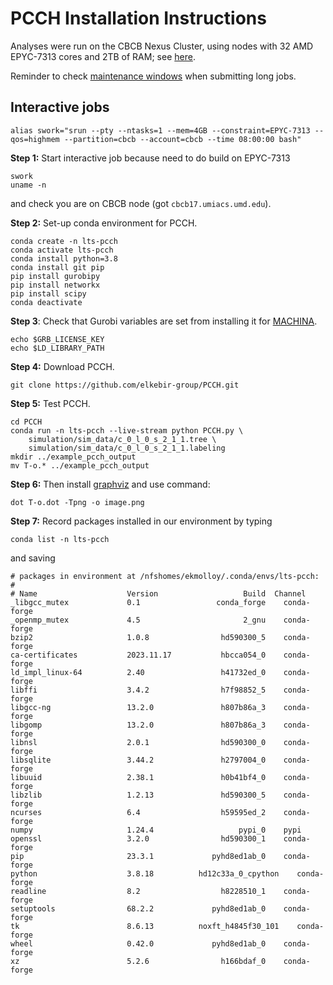 PCCH Installation Instructions
===

Analyses were run on the CBCB Nexus Cluster, using nodes with 32 AMD EPYC-7313 cores and 2TB of RAM; see [here](https://wiki.umiacs.umd.edu/umiacs/index.php/Nexus/CBCB).

Reminder to check [maintenance windows](https://wiki.umiacs.umd.edu/umiacs/index.php/MonthlyMaintenanceWindow) when submitting long jobs.

Interactive jobs
---
```
alias swork="srun --pty --ntasks=1 --mem=4GB --constraint=EPYC-7313 --qos=highmem --partition=cbcb --account=cbcb --time 08:00:00 bash"
```

**Step 1:** Start interactive job because need to do build on EPYC-7313
```
swork
uname -n
```
and check you are on CBCB node (got `cbcb17.umiacs.umd.edu`).

**Step 2:** Set-up conda environment for PCCH.
```
conda create -n lts-pcch
conda activate lts-pcch
conda install python=3.8
conda install git pip
pip install gurobipy
pip install networkx
pip install scipy
conda deactivate
```

**Step 3**: Check that Gurobi variables are set from installing it for [MACHINA](install_machina.md). 
```
echo $GRB_LICENSE_KEY
echo $LD_LIBRARY_PATH
```

**Step 4:** Download PCCH.
```
git clone https://github.com/elkebir-group/PCCH.git
```

**Step 5:** Test PCCH.
```
cd PCCH
conda run -n lts-pcch --live-stream python PCCH.py \
    simulation/sim_data/c_0_l_0_s_2_1_1.tree \
    simulation/sim_data/c_0_l_0_s_2_1_1.labeling
mkdir ../example_pcch_output
mv T-o.* ../example_pcch_output
```

**Step 6:** Then install [graphviz](https://www.graphviz.org/download/) and use command:
```
dot T-o.dot -Tpng -o image.png
```

**Step 7:** Record packages installed in our environment by typing
```
conda list -n lts-pcch
```
and saving
```
# packages in environment at /nfshomes/ekmolloy/.conda/envs/lts-pcch:
#
# Name                    Version                   Build  Channel
_libgcc_mutex             0.1                 conda_forge    conda-forge
_openmp_mutex             4.5                       2_gnu    conda-forge
bzip2                     1.0.8                hd590300_5    conda-forge
ca-certificates           2023.11.17           hbcca054_0    conda-forge
ld_impl_linux-64          2.40                 h41732ed_0    conda-forge
libffi                    3.4.2                h7f98852_5    conda-forge
libgcc-ng                 13.2.0               h807b86a_3    conda-forge
libgomp                   13.2.0               h807b86a_3    conda-forge
libnsl                    2.0.1                hd590300_0    conda-forge
libsqlite                 3.44.2               h2797004_0    conda-forge
libuuid                   2.38.1               h0b41bf4_0    conda-forge
libzlib                   1.2.13               hd590300_5    conda-forge
ncurses                   6.4                  h59595ed_2    conda-forge
numpy                     1.24.4                   pypi_0    pypi
openssl                   3.2.0                hd590300_1    conda-forge
pip                       23.3.1             pyhd8ed1ab_0    conda-forge
python                    3.8.18          hd12c33a_0_cpython    conda-forge
readline                  8.2                  h8228510_1    conda-forge
setuptools                68.2.2             pyhd8ed1ab_0    conda-forge
tk                        8.6.13          noxft_h4845f30_101    conda-forge
wheel                     0.42.0             pyhd8ed1ab_0    conda-forge
xz                        5.2.6                h166bdaf_0    conda-forge
```
